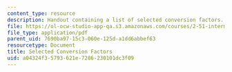 ```yaml
---
content_type: resource
description: Handout containing a list of selected conversion factors.
file: https://ol-ocw-studio-app-qa.s3.amazonaws.com/courses/2-51-intermediate-heat-and-mass-transfer-fall-2008/a04324f35793621e7286230101dc3f09_factors.pdf
file_type: application/pdf
parent_uid: 7690ba97-15c3-060e-125d-a1dd6abbef63
resourcetype: Document
title: Selected Conversion Factors
uid: a04324f3-5793-621e-7286-230101dc3f09
---
```

